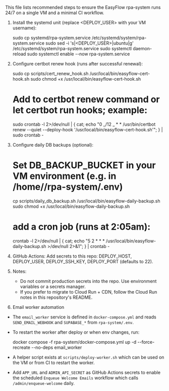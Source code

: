 This file lists recommended steps to ensure the EasyFlow rpa-system runs 24/7 on a single VM and a minimal CI workflow.

1. Install the systemd unit (replace <DEPLOY_USER> with your VM username):

   sudo cp systemd/rpa-system.service /etc/systemd/system/rpa-system.service
   sudo sed -i 's|<DEPLOY_USER>|ubuntu|g' /etc/systemd/system/rpa-system.service
   sudo systemctl daemon-reload
   sudo systemctl enable --now rpa-system.service

2. Configure certbot renew hook (runs after successful renewal):

   sudo cp scripts/cert_renew_hook.sh /usr/local/bin/easyflow-cert-hook.sh
   sudo chmod +x /usr/local/bin/easyflow-cert-hook.sh

   # Add to certbot renew command or let certbot run hooks; example:

   sudo crontab -l 2>/dev/null | { cat; echo "0 _/12 _ \* \* /usr/bin/certbot renew --quiet --deploy-hook '/usr/local/bin/easyflow-cert-hook.sh'"; } | sudo crontab -

3. Configure daily DB backups (optional):

   # Set DB_BACKUP_BUCKET in your VM environment (e.g. in /home/<user>/rpa-system/.env)

   cp scripts/daily_db_backup.sh /usr/local/bin/easyflow-daily-backup.sh
   sudo chmod +x /usr/local/bin/easyflow-daily-backup.sh

   # add a cron job (runs at 2:05am):

   crontab -l 2>/dev/null | { cat; echo "5 2 \* \* \* /usr/local/bin/easyflow-daily-backup.sh >/dev/null 2>&1"; } | crontab -

4. GitHub Actions: Add secrets to this repo: DEPLOY_HOST, DEPLOY_USER, DEPLOY_SSH_KEY, DEPLOY_PORT (defaults to 22).

5. Notes:

   - Do not commit production secrets into the repo. Use environment variables or a secrets manager.
   - If you prefer to migrate to Cloud Run + CDN, follow the Cloud Run notes in this repository's README.

6. Email worker automation

- The `email_worker` service is defined in `docker-compose.yml` and reads `SEND_EMAIL_WEBHOOK` and `SUPABASE_*` from `rpa-system/.env`.
- To restart the worker after deploy or when env changes, run:

  docker compose -f rpa-system/docker-compose.yml up -d --force-recreate --no-deps email_worker

- A helper script exists at `scripts/deploy-worker.sh` which can be used on the VM or from CI to restart the worker.
- Add `APP_URL` and `ADMIN_API_SECRET` as GitHub Actions secrets to enable the scheduled `Enqueue Welcome Emails` workflow which calls `/admin/enqueue-welcome` daily.
